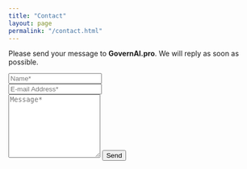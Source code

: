 ```yaml
---
title: "Contact"
layout: page
permalink: "/contact.html"
---
```


<form action="https://formspree.io/f/mqkreqgr" method="POST">    
  <p class="mb-4">
    Please send your message to <strong>GovernAI.pro</strong>. We will reply as soon as possible.
  </p>

  <div class="form-group row">
    <div class="col-md-6">
      <input class="form-control" type="text" name="name" placeholder="Name*" required>
    </div>
    <div class="col-md-6">
      <input class="form-control" type="email" name="_replyto" placeholder="E-mail Address*" required>
    </div>
  </div>

  <textarea rows="8" class="form-control mb-3" name="message" placeholder="Message*" required></textarea>    
  <input class="btn btn-success" type="submit" value="Send">
</form>
